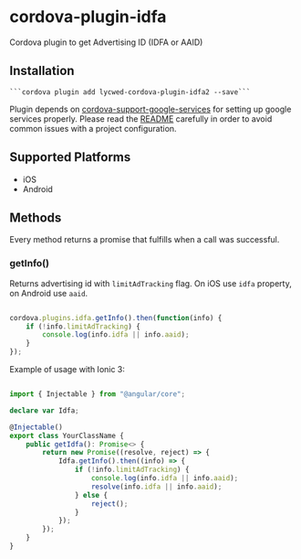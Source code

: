 # cordova-plugin-idfa

Cordova plugin to get Advertising ID (IDFA or AAID)

## Installation

    ```cordova plugin add lycwed-cordova-plugin-idfa2 --save```

Plugin depends on [cordova-support-google-services](https://github.com/chemerisuk/cordova-support-google-services) for setting up google services properly. Please read the [README](https://github.com/chemerisuk/cordova-support-google-services/blob/master/README.md) carefully in order to avoid common issues with a project configuration.

## Supported Platforms

- iOS
- Android

## Methods

Every method returns a promise that fulfills when a call was successful.

### getInfo()

Returns advertising id with `limitAdTracking` flag. On iOS use `idfa` property, on Android use `aaid`.

```js

cordova.plugins.idfa.getInfo().then(function(info) {
    if (!info.limitAdTracking) {
        console.log(info.idfa || info.aaid);
    }
});

```

Example of usage with Ionic 3:

```ts

import { Injectable } from "@angular/core";

declare var Idfa;

@Injectable()
export class YourClassName {
    public getIdfa(): Promise<> {
        return new Promise((resolve, reject) => {
            Idfa.getInfo().then((info) => {
                if (!info.limitAdTracking) {
                    console.log(info.idfa || info.aaid);
                    resolve(info.idfa || info.aaid);
                } else {
                    reject();
                }
            });
        });
    }
}

```
